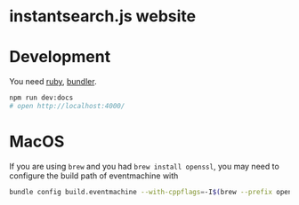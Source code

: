instantsearch.js website
=========================

# Development

You need [ruby](https://www.ruby-lang.org/en/), [bundler](http://bundler.io/).

```sh
npm run dev:docs
# open http://localhost:4000/
```

# MacOS

If you are using `brew` and you had `brew install openssl`, you may need to configure the build path of eventmachine with

```sh
bundle config build.eventmachine --with-cppflags=-I$(brew --prefix openssl)/include
```
